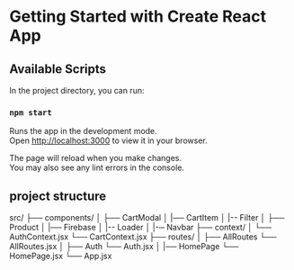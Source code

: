 # Getting Started with Create React App


## Available Scripts

In the project directory, you can run:

### `npm start`

Runs the app in the development mode.\
Open [http://localhost:3000](http://localhost:3000) to view it in your browser.

The page will reload when you make changes.\
You may also see any lint errors in the console.
## project structure
src/
├── components/
│   ├── CartModal
│   |── CartItem
│   |-- Filter
│   ├── Product
│   |── Firebase
│   |-- Loader
│   |-─ Navbar
├── context/
│   └── AuthContext.jsx
    └── CartContext.jsx
├── routes/
│   ├── AllRoutes
              └── AllRoutes.jsx
│   ├── Auth
         └── Auth.jsx
│   |── HomePage
            └── HomePage.jsx
└── App.jsx









